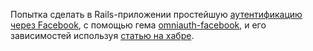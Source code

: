 Попытка сделать в Rails-приложении простейшую [аутентификацию через Facebook](http://developers.facebook.com/docs/authentication), с помощью гема [omniauth-facebook](https://github.com/mkdynamic/omniauth-facebook), и его зависимостей используя [статью на хабре](https://habr.com/ru/post/142128/).
